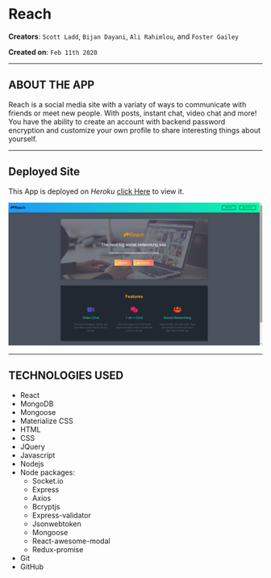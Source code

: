 # Reach

**Creators**: `Scott Ladd`, `Bijan Dayani`, `Ali Rahimlou`, and `Foster Gailey`

**Created on**: `Feb 11th 2020`

- - -

## ABOUT THE APP
Reach is a social media site with a variaty of ways to communicate with friends or meet new people. With posts, instant chat, video chat and more! You have the ability to create an account with backend password encryption and customize your own profile to share interesting things about yourself. 

- - -

## Deployed Site

This App is deployed on *Heroku* [click Here](https://project3-reach.herokuapp.com/) to view it.

![Reach Social Media](./client/public/reach-display.png)

- - -

## TECHNOLOGIES USED
* React
* MongoDB
* Mongoose
* Materialize CSS
* HTML
* CSS
* JQuery
* Javascript
* Nodejs
* Node packages:
    * Socket.io
    * Express
    * Axios
    * Bcryptjs
    * Express-validator
    * Jsonwebtoken
    * Mongoose
    * React-awesome-modal
    * Redux-promise
* Git
* GitHub
